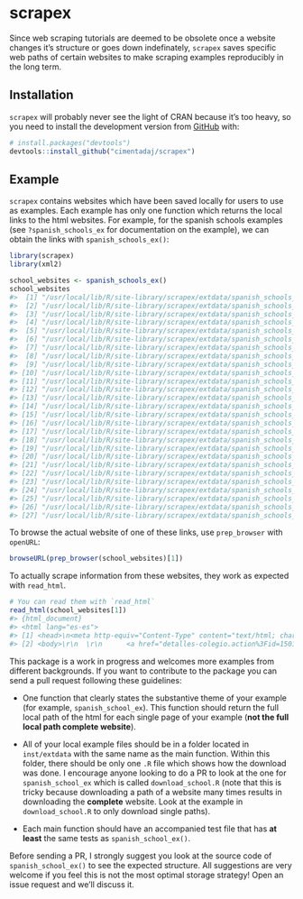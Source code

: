 
<!-- README.md is generated from README.Rmd. Please edit that file -->

# scrapex

Since web scraping tutorials are deemed to be obsolete once a website
changes it’s structure or goes down indefinately, `scrapex` saves
specific web paths of certain websites to make scraping examples
reproducibly in the long term.

## Installation

`scrapex` will probably never see the light of CRAN because it’s too
heavy, so you need to install the development version from
[GitHub](https://github.com/) with:

``` r
# install.packages("devtools")
devtools::install_github("cimentadaj/scrapex")
```

## Example

`scrapex` contains websites which have been saved locally for users to
use as examples. Each example has only one function which returns the
local links to the html websites. For example, for the spanish schools
examples (see `?spanish_schools_ex` for documentation on the example),
we can obtain the links with `spanish_schools_ex()`:

``` r
library(scrapex)
library(xml2)

school_websites <- spanish_schools_ex()
school_websites
#>  [1] "/usr/local/lib/R/site-library/scrapex/extdata/spanish_schools_ex/15012626/www.buscocolegio.com/Colegio/detalles-colegio.action?id=15012626.html"
#>  [2] "/usr/local/lib/R/site-library/scrapex/extdata/spanish_schools_ex/15013308/www.buscocolegio.com/Colegio/detalles-colegio.action?id=15013308.html"
#>  [3] "/usr/local/lib/R/site-library/scrapex/extdata/spanish_schools_ex/2009122/www.buscocolegio.com/Colegio/detalles-colegio.action?id=2009122.html"  
#>  [4] "/usr/local/lib/R/site-library/scrapex/extdata/spanish_schools_ex/2009158/www.buscocolegio.com/Colegio/detalles-colegio.action?id=2009158.html"  
#>  [5] "/usr/local/lib/R/site-library/scrapex/extdata/spanish_schools_ex/28043727/www.buscocolegio.com/Colegio/detalles-colegio.action?id=28043727.html"
#>  [6] "/usr/local/lib/R/site-library/scrapex/extdata/spanish_schools_ex/28060661/www.buscocolegio.com/Colegio/detalles-colegio.action?id=28060661.html"
#>  [7] "/usr/local/lib/R/site-library/scrapex/extdata/spanish_schools_ex/28061262/www.buscocolegio.com/Colegio/detalles-colegio.action?id=28061262.html"
#>  [8] "/usr/local/lib/R/site-library/scrapex/extdata/spanish_schools_ex/28061663/www.buscocolegio.com/Colegio/detalles-colegio.action?id=28061663.html"
#>  [9] "/usr/local/lib/R/site-library/scrapex/extdata/spanish_schools_ex/28061675/www.buscocolegio.com/Colegio/detalles-colegio.action?id=28061675.html"
#> [10] "/usr/local/lib/R/site-library/scrapex/extdata/spanish_schools_ex/28062606/www.buscocolegio.com/Colegio/detalles-colegio.action?id=28062606.html"
#> [11] "/usr/local/lib/R/site-library/scrapex/extdata/spanish_schools_ex/28063003/www.buscocolegio.com/Colegio/detalles-colegio.action?id=28063003.html"
#> [12] "/usr/local/lib/R/site-library/scrapex/extdata/spanish_schools_ex/30018357/www.buscocolegio.com/Colegio/detalles-colegio.action?id=30018357.html"
#> [13] "/usr/local/lib/R/site-library/scrapex/extdata/spanish_schools_ex/3006839/www.buscocolegio.com/Colegio/detalles-colegio.action?id=3006839.html"  
#> [14] "/usr/local/lib/R/site-library/scrapex/extdata/spanish_schools_ex/37013560/www.buscocolegio.com/Colegio/detalles-colegio.action?id=37013560.html"
#> [15] "/usr/local/lib/R/site-library/scrapex/extdata/spanish_schools_ex/37013638/www.buscocolegio.com/Colegio/detalles-colegio.action?id=37013638.html"
#> [16] "/usr/local/lib/R/site-library/scrapex/extdata/spanish_schools_ex/37013663/www.buscocolegio.com/Colegio/detalles-colegio.action?id=37013663.html"
#> [17] "/usr/local/lib/R/site-library/scrapex/extdata/spanish_schools_ex/37013687/www.buscocolegio.com/Colegio/detalles-colegio.action?id=37013687.html"
#> [18] "/usr/local/lib/R/site-library/scrapex/extdata/spanish_schools_ex/37013705/www.buscocolegio.com/Colegio/detalles-colegio.action?id=37013705.html"
#> [19] "/usr/local/lib/R/site-library/scrapex/extdata/spanish_schools_ex/43007440/www.buscocolegio.com/Colegio/detalles-colegio.action?id=43007440.html"
#> [20] "/usr/local/lib/R/site-library/scrapex/extdata/spanish_schools_ex/43007464/www.buscocolegio.com/Colegio/detalles-colegio.action?id=43007464.html"
#> [21] "/usr/local/lib/R/site-library/scrapex/extdata/spanish_schools_ex/43007491/www.buscocolegio.com/Colegio/detalles-colegio.action?id=43007491.html"
#> [22] "/usr/local/lib/R/site-library/scrapex/extdata/spanish_schools_ex/43007555/www.buscocolegio.com/Colegio/detalles-colegio.action?id=43007555.html"
#> [23] "/usr/local/lib/R/site-library/scrapex/extdata/spanish_schools_ex/43007579/www.buscocolegio.com/Colegio/detalles-colegio.action?id=43007579.html"
#> [24] "/usr/local/lib/R/site-library/scrapex/extdata/spanish_schools_ex/8051276/www.buscocolegio.com/Colegio/detalles-colegio.action?id=8051276.html"  
#> [25] "/usr/local/lib/R/site-library/scrapex/extdata/spanish_schools_ex/8052190/www.buscocolegio.com/Colegio/detalles-colegio.action?id=8052190.html"  
#> [26] "/usr/local/lib/R/site-library/scrapex/extdata/spanish_schools_ex/8067961/www.buscocolegio.com/Colegio/detalles-colegio.action?id=8067961.html"  
#> [27] "/usr/local/lib/R/site-library/scrapex/extdata/spanish_schools_ex/8067971/www.buscocolegio.com/Colegio/detalles-colegio.action?id=8067971.html"
```

To browse the actual website of one of these links, use `prep_browser`
with `openURL`:

``` r
browseURL(prep_browser(school_websites)[1])
```

To actually scrape information from these websites, they work as
expected with `read_html`.

``` r
# You can read them with `read_html`
read_html(school_websites[1])
#> {html_document}
#> <html lang="es-es">
#> [1] <head>\n<meta http-equiv="Content-Type" content="text/html; charset= ...
#> [2] <body>\r\n  \r\n      <a href="detalles-colegio.action%3Fid=15012626 ...
```

This package is a work in progress and welcomes more examples from
different backgrounds. If you want to contribute to the package you can
send a pull request following these guidelines:

  - One function that clearly states the substantive theme of your
    example (for example, `spanish_school_ex`). This function should
    return the full local path of the html for each single page of your
    example (**not the full local path complete website**).

  - All of your local example files should be in a folder located
    in `inst/extdata` with the same name as the main function. Within
    this folder, there should be only one `.R` file which shows how
    the download was done. I encourage anyone looking to do a PR to look
    at the one for `spanish_school_ex` which is called
    `download_school.R` (note that this is tricky because downloading a
    path of a website many times results in downloading the **complete**
    website. Look at the example in `download_school.R` to only download
    single paths).

  - Each main function should have an accompanied test file that has
    **at least** the same tests as `spanish_school_ex()`.

Before sending a PR, I strongly suggest you look at the source code of
`spanish_school_ex()` to see the expected structure. All suggestions are
very welcome if you feel this is not the most optimal storage strategy\!
Open an issue request and we’ll discuss it.
